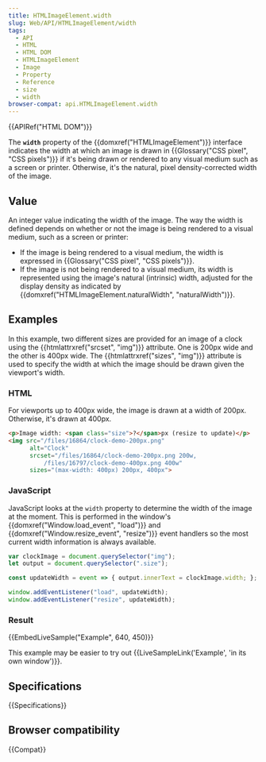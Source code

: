 ```yaml
---
title: HTMLImageElement.width
slug: Web/API/HTMLImageElement/width
tags:
  - API
  - HTML
  - HTML DOM
  - HTMLImageElement
  - Image
  - Property
  - Reference
  - size
  - width
browser-compat: api.HTMLImageElement.width
---
```

{{APIRef("HTML DOM")}}

The **`width`** property of the
{{domxref("HTMLImageElement")}} interface indicates the width at which an image is
drawn in {{Glossary("CSS pixel", "CSS pixels")}} if it's being drawn or rendered to
any visual medium such as a screen or printer. Otherwise, it's the natural, pixel
density-corrected width of the image.

## Value

An integer value indicating the width of the image. The way the width is defined
depends on whether or not the image is being rendered to a visual medium, such as a
screen or printer:

- If the image is being rendered to a visual medium, the width is expressed in
  {{Glossary("CSS pixel", "CSS pixels")}}.
- If the image is not being rendered to a visual medium, its width is represented
  using the image's natural (intrinsic) width, adjusted for the display density as
  indicated by {{domxref("HTMLImageElement.naturalWidth", "naturalWidth")}}.

## Examples

In this example, two different sizes are provided for an image of a clock using the
{{htmlattrxref("srcset", "img")}} attribute. One is 200px wide and the other is 400px
wide. The {{htmlattrxref("sizes", "img")}} attribute is used to specify the width at
which the image should be drawn given the viewport's width.

### HTML

For viewports up to 400px wide, the image is drawn at a width of 200px. Otherwise, it's
drawn at 400px.

```html
<p>Image width: <span class="size">?</span>px (resize to update)</p>
<img src="/files/16864/clock-demo-200px.png"
      alt="Clock"
      srcset="/files/16864/clock-demo-200px.png 200w,
          /files/16797/clock-demo-400px.png 400w"
      sizes="(max-width: 400px) 200px, 400px">
```

### JavaScript

JavaScript looks at the `width` property to determine the width of the image
at the moment. This is performed in the window's {{domxref("Window.load_event",
  "load")}} and {{domxref("Window.resize_event", "resize")}} event handlers so the most
current width information is always available.

```js
var clockImage = document.querySelector("img");
let output = document.querySelector(".size");

const updateWidth = event => { output.innerText = clockImage.width; };

window.addEventListener("load", updateWidth);
window.addEventListener("resize", updateWidth);
```

### Result

{{EmbedLiveSample("Example", 640, 450)}}

This example may be easier to try out {{LiveSampleLink('Example', 'in its own window')}}.

## Specifications

{{Specifications}}

## Browser compatibility

{{Compat}}
